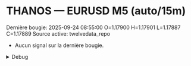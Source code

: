 # THANOS — EURUSD M5 (auto/15m)
Dernière bougie: 2025-09-24 08:55:00  O=1.17900  H=1.17901  L=1.17887  C=1.17889
Source active: twelvedata_repo

- Aucun signal sur la dernière bougie.

<details><summary>Debug</summary>

- TD_API_KEY manquant.

</details>